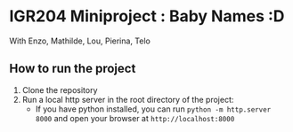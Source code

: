 # IGR204 Miniproject : Baby Names :D
With Enzo, Mathilde, Lou, Pierina, Telo

## How to run the project
1. Clone the repository
2. Run a local http server in the root directory of the project:
    - If you have python installed, you can run `python -m http.server 8000` and open your browser at `http://localhost:8000`
    